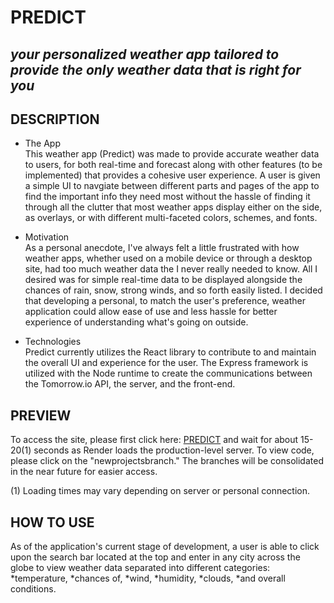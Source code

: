 # PREDICT 
## *your personalized weather app tailored to provide the only weather data that is right for you*


## DESCRIPTION
- The App\
This weather app (Predict) was made to provide accurate weather data to users, for both real-time and forecast along with other 
features (to be implemented) that provides a cohesive user experience. A user is given a simple UI to navgiate between different parts and pages of the app to find the important info they need most without the hassle of finding it through all the clutter that most weather apps display either on the side, as overlays, or with different multi-faceted colors, schemes, and fonts. 

- Motivation\
As a personal anecdote, I've always felt a little frustrated with how weather apps, whether used on a mobile device or through a desktop site, had too much weather data the I never really needed to know. All I desired was for simple real-time data to be displayed alongside the chances of rain, snow, strong winds, and so forth easily listed. I decided that developing a personal, to match the user's preference, weather application could allow ease of use and less hassle for better experience of understanding what's going on outside. 

- Technologies\
Predict currently utilizes the React library to contribute to and maintain the overall UI and experience for the user. The Express framework is utilized with the Node runtime to create the communications between the Tomorrow.io API, the server, and the front-end.

## PREVIEW
To access the site, please first click here: [PREDICT](https://predict-weather-forecast-app.onrender.com/) and wait for about 15-20(1) seconds as Render loads the production-level server.
To view code, please click on the "newprojectsbranch." The branches will be consolidated in the near future for easier access.

(1) Loading times may vary depending on server or personal connection.

## HOW TO USE
As of the application's current stage of development, a user is able to click upon the search bar located at the top and enter in any city across the globe to view weather data separated into different categories: *temperature, *chances of, *wind, *humidity, *clouds, *and overall conditions. 

